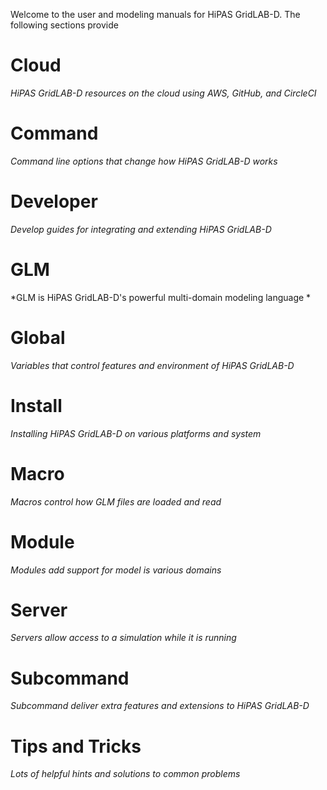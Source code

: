 Welcome to the user and modeling manuals for HiPAS GridLAB-D. The following sections provide 

# Cloud
*HiPAS GridLAB-D resources on the cloud using AWS, GitHub, and CircleCI*

# Command
*Command line options that change how HiPAS GridLAB-D works*

# Developer
*Develop guides for integrating and extending HiPAS GridLAB-D*

# GLM
*GLM is HiPAS GridLAB-D's powerful multi-domain modeling language *

# Global
*Variables that control features and environment of HiPAS GridLAB-D*

# Install
*Installing HiPAS GridLAB-D on various platforms and system*

# Macro
*Macros control how GLM files are loaded and read*

# Module
*Modules add support for model is various domains*

# Server
*Servers allow access to a simulation while it is running*

# Subcommand
*Subcommand deliver extra features and extensions to HiPAS GridLAB-D*

# Tips and Tricks
*Lots of helpful hints and solutions to common problems*
